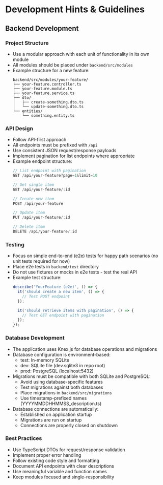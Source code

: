 # Development Hints & Guidelines

## Backend Development

### Project Structure
- Use a modular approach with each unit of functionality in its own module
- All modules should be placed under `backend/src/modules`
- Example structure for a new feature:
  ```
  backend/src/modules/your-feature/
  ├── your-feature.controller.ts
  ├── your-feature.module.ts
  ├── your-feature.service.ts
  ├── dto/
  │   ├── create-something.dto.ts
  │   └── update-something.dto.ts
  └── entities/
      └── something.entity.ts
  ```

### API Design
- Follow API-first approach
- All endpoints must be prefixed with `/api`
- Use consistent JSON request/response payloads
- Implement pagination for list endpoints where appropriate
- Example endpoint structure:
  ```typescript
  // List endpoint with pagination
  GET /api/your-feature?page=1&limit=10
  
  // Get single item
  GET /api/your-feature/:id
  
  // Create new item
  POST /api/your-feature
  
  // Update item
  PUT /api/your-feature/:id
  
  // Delete item
  DELETE /api/your-feature/:id
  ```

### Testing
- Focus on simple end-to-end (e2e) tests for happy path scenarios (no unit tests required for now)
- Place e2e tests in `backend/test` directory
- Do not use fixtures or mocks in e2e tests - test the real API
- Example test structure:
  ```typescript
  describe('YourFeature (e2e)', () => {
    it('should create a new item', () => {
      // Test POST endpoint
    });

    it('should retrieve items with pagination', () => {
      // Test GET endpoint with pagination
    });
  });
  ```

### Database Development
- The application uses Knex.js for database operations and migrations
- Database configuration is environment-based:
  - test: In-memory SQLite
  - dev: SQLite file (dev.sqlite3 in repo root)
  - prod: PostgreSQL (localhost:5432)
- Migrations must be compatible with both SQLite and PostgreSQL:
  - Avoid using database-specific features
  - Test migrations against both databases
  - Place migrations in `backend/src/migrations`
  - Use timestamp-prefixed names (YYYYMMDDHHMMSS_description.ts)
- Database connections are automatically:
  - Established on application startup
  - Migrations are run on startup
  - Connections are properly closed on shutdown

### Best Practices
- Use TypeScript DTOs for request/response validation
- Implement proper error handling
- Follow existing code style and formatting
- Document API endpoints with clear descriptions
- Use meaningful variable and function names
- Keep modules focused and single-responsibility